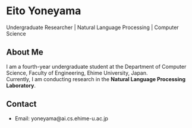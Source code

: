 # Eito Yoneyama

Undergraduate Researcher | Natural Language Processing | Computer Science

## About Me

I am a fourth-year undergraduate student at the Department of Computer Science, Faculty of Engineering, Ehime University, Japan.  
Currently, I am conducting research in the **Natural Language Processing Laboratory**.

<!-- 
## Research & Projects

- **[Project Title]**  
  [One-liner about what it does and what problem it addresses]
  - GitHub: [link]
  - Paper or report: [if available]

## Publications / Reports

*Coming soon*  
(*Currently preparing research reports and manuscripts for submission.*)
-->

## Contact

- <p>Email: <span>&#121;&#111;&#110;&#101;&#121;&#097;&#109;&#097;&#064;&#097;&#105;&#046;&#099;&#115;&#046;&#101;&#104;&#105;&#109;&#101;&#045;&#117;&#046;&#097;&#099;&#046;&#106;&#112;</span></p>
